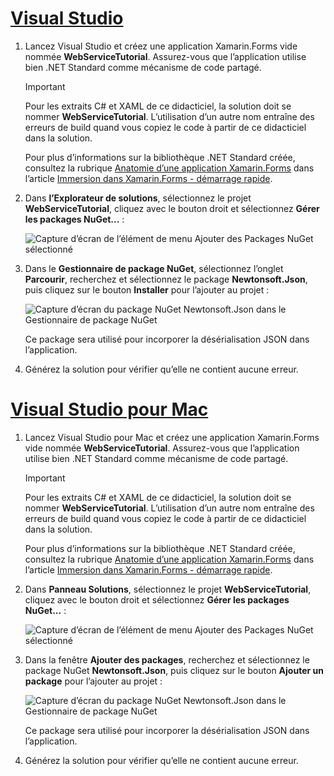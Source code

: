 # <a name="visual-studiotabvswin"></a>[Visual Studio](#tab/vswin)

1. Lancez Visual Studio et créez une application Xamarin.Forms vide nommée **WebServiceTutorial**. Assurez-vous que l’application utilise bien .NET Standard comme mécanisme de code partagé.

    > [!IMPORTANT]
    > Pour les extraits C# et XAML de ce didacticiel, la solution doit se nommer **WebServiceTutorial**. L’utilisation d’un autre nom entraîne des erreurs de build quand vous copiez le code à partir de ce didacticiel dans la solution.

    Pour plus d’informations sur la bibliothèque .NET Standard créée, consultez la rubrique [Anatomie d’une application Xamarin.Forms](~/get-started/first-app/index.md) dans l’article [Immersion dans Xamarin.Forms - démarrage rapide](~/get-started/first-app/index.md).

1. Dans **l’Explorateur de solutions**, sélectionnez le projet **WebServiceTutorial**, cliquez avec le bouton droit et sélectionnez **Gérer les packages NuGet...**  :

    ![Capture d’écran de l’élément de menu Ajouter des Packages NuGet sélectionné](../images/vs/add-nuget-packages.png "Élément de menu Ajouter des Packages NuGet")

1. Dans le **Gestionnaire de package NuGet**, sélectionnez l’onglet **Parcourir**, recherchez et sélectionnez le package **Newtonsoft.Json**, puis cliquez sur le bouton **Installer** pour l’ajouter au projet :

    ![Capture d’écran du package NuGet Newtonsoft.Json dans le Gestionnaire de package NuGet](../images/vs/add-package.png "Package NuGet Newtonsoft.Json")

    Ce package sera utilisé pour incorporer la désérialisation JSON dans l’application.

1. Générez la solution pour vérifier qu’elle ne contient aucune erreur.

# <a name="visual-studio-for-mactabvsmac"></a>[Visual Studio pour Mac](#tab/vsmac)

1. Lancez Visual Studio pour Mac et créez une application Xamarin.Forms vide nommée **WebServiceTutorial**. Assurez-vous que l’application utilise bien .NET Standard comme mécanisme de code partagé.

    > [!IMPORTANT]
    > Pour les extraits C# et XAML de ce didacticiel, la solution doit se nommer **WebServiceTutorial**. L’utilisation d’un autre nom entraîne des erreurs de build quand vous copiez le code à partir de ce didacticiel dans la solution.

    Pour plus d’informations sur la bibliothèque .NET Standard créée, consultez la rubrique [Anatomie d’une application Xamarin.Forms](~/get-started/first-app/index.md) dans l’article [Immersion dans Xamarin.Forms - démarrage rapide](~/get-started/first-app/index.md).

1. Dans **Panneau Solutions**, sélectionnez le projet **WebServiceTutorial**, cliquez avec le bouton droit et sélectionnez **Gérer les packages NuGet...**  :

    ![Capture d’écran de l’élément de menu Ajouter des Packages NuGet sélectionné](../images/vsmac/add-nuget-packages.png "Élément de menu Ajouter des Packages NuGet")

1. Dans la fenêtre **Ajouter des packages**, recherchez et sélectionnez le package NuGet **Newtonsoft.Json**, puis cliquez sur le bouton **Ajouter un package** pour l’ajouter au projet :

    ![Capture d’écran du package NuGet Newtonsoft.Json dans le Gestionnaire de package NuGet](../images/vsmac/add-package.png "Package NuGet Newtonsoft.Json")

    Ce package sera utilisé pour incorporer la désérialisation JSON dans l’application.

1. Générez la solution pour vérifier qu’elle ne contient aucune erreur.
